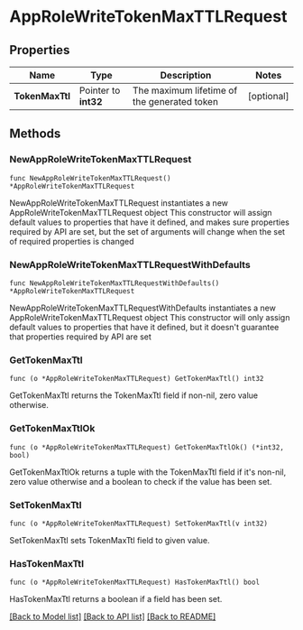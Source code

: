 # AppRoleWriteTokenMaxTTLRequest


## Properties

Name | Type | Description | Notes
------------ | ------------- | ------------- | -------------
**TokenMaxTtl** | Pointer to **int32** | The maximum lifetime of the generated token | [optional] 



## Methods


### NewAppRoleWriteTokenMaxTTLRequest

`func NewAppRoleWriteTokenMaxTTLRequest() *AppRoleWriteTokenMaxTTLRequest`

NewAppRoleWriteTokenMaxTTLRequest instantiates a new AppRoleWriteTokenMaxTTLRequest object
This constructor will assign default values to properties that have it defined,
and makes sure properties required by API are set, but the set of arguments
will change when the set of required properties is changed

### NewAppRoleWriteTokenMaxTTLRequestWithDefaults

`func NewAppRoleWriteTokenMaxTTLRequestWithDefaults() *AppRoleWriteTokenMaxTTLRequest`

NewAppRoleWriteTokenMaxTTLRequestWithDefaults instantiates a new AppRoleWriteTokenMaxTTLRequest object
This constructor will only assign default values to properties that have it defined,
but it doesn't guarantee that properties required by API are set


### GetTokenMaxTtl

`func (o *AppRoleWriteTokenMaxTTLRequest) GetTokenMaxTtl() int32`

GetTokenMaxTtl returns the TokenMaxTtl field if non-nil, zero value otherwise.

### GetTokenMaxTtlOk

`func (o *AppRoleWriteTokenMaxTTLRequest) GetTokenMaxTtlOk() (*int32, bool)`

GetTokenMaxTtlOk returns a tuple with the TokenMaxTtl field if it's non-nil, zero value otherwise
and a boolean to check if the value has been set.

### SetTokenMaxTtl

`func (o *AppRoleWriteTokenMaxTTLRequest) SetTokenMaxTtl(v int32)`

SetTokenMaxTtl sets TokenMaxTtl field to given value.


### HasTokenMaxTtl

`func (o *AppRoleWriteTokenMaxTTLRequest) HasTokenMaxTtl() bool`

HasTokenMaxTtl returns a boolean if a field has been set.









[[Back to Model list]](../README.md#documentation-for-models) [[Back to API list]](../README.md#documentation-for-api-endpoints) [[Back to README]](../README.md)


